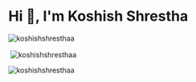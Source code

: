 <h1 align="left">Hi 👋, I'm Koshish Shrestha</h1>

<p><img align="center" src="https://github-readme-streak-stats.herokuapp.com/?user=koshishshresthaa&theme=dark" alt="koshishshresthaa" /></p>

<p>&nbsp;<img align="center" src="https://github-readme-stats.vercel.app/api?username=koshishshresthaa&show_icons=true&theme=tokyonight&locale=en" alt="koshishshresthaa" /></p>




<p><img align="left" src="https://github-readme-stats.vercel.app/api/top-langs?username=koshishshresthaa&show_icons=true&theme=tokyonight&locale=en&layout=compact" alt="koshishshresthaa" /></p>
